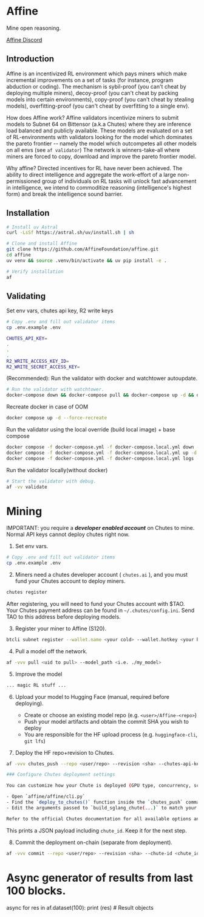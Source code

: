 # Affine

Mine open reasoning.

[Affine Discord](https://discord.com/invite/3T9X4Yn23e)

## Introduction

Affine is an incentivized RL environment which pays miners which make incremental improvements on a set of tasks (for instance, program abduction or coding). The mechanism is sybil-proof (you can't cheat by deploying multiple miners), decoy-proof (you can't cheat by packing models into certain environments), copy-proof (you can't cheat by stealing models), overfitting-proof (you can't cheat by overfitting to a single env).

How does Affine work? Affine validators incentivize miners to submit models to Subnet 64 on Bittensor (a.k.a Chutes) where they are inference load balanced and publicly available. These models are evaluated on a set of RL-environments with validators looking for the model which dominates the pareto frontier -- namely the model which outcompetes all other models on all envs (see `af validator`) The network is winners-take-all where miners are forced to copy, download and improve the pareto frontier model.

Why affine? Directed incentives for RL have never been achieved. The ability to direct intelligence and aggregate the work-effort of a large non-permissioned group of individuals on RL tasks will unlock fast advancement in intelligence, we intend to commoditize reasoning (intelligence's highest form) and break the intelligence sound barrier.

## Installation
```bash
# Install uv Astral
curl -LsSf https://astral.sh/uv/install.sh | sh

# Clone and install Affine
git clone https://github.com/AffineFoundation/affine.git
cd affine
uv venv && source .venv/bin/activate && uv pip install -e .

# Verify installation
af
```

## Validating
Set env vars, chutes api key, R2 write keys

```bash
# Copy .env and fill out validator items
cp .env.example .env
```

```bash
CHUTES_API_KEY=
.
.
.
R2_WRITE_ACCESS_KEY_ID=
R2_WRITE_SECRET_ACCESS_KEY=
```

(Recommended): Run the validator with docker and watchtower autoupdate.
```bash
# Run the validator with watchtower.
docker-compose down && docker-compose pull && docker-compose up -d && docker-compose logs -f
```
Recreate docker in case of OOM
```bash
docker compose up -d --force-recreate
```
Run the validator using the local override (build local image) + base compose
```bash
docker compose -f docker-compose.yml -f docker-compose.local.yml down --remove-orphans
docker compose -f docker-compose.yml -f docker-compose.local.yml up -d --build --remove-orphans
docker compose -f docker-compose.yml -f docker-compose.local.yml logs -f
```

Run the validator locally(without docker)
```bash
# Start the validator with debug.
af -vv validate
```

# Mining

IMPORTANT: you require a ***developer enabled account*** on Chutes to mine. Normal API keys cannot deploy chutes right now.

1. Set env vars.
```bash
# Copy .env and fill out validator items
cp .env.example .env
```

2. Miners need a chutes developer account ( `chutes.ai` ), and you must fund your Chutes account to deploy miners.

```bash
chutes register
```

After registering, you will need to fund your Chutes account with $TAO.
Your Chutes payment address can be found in `~/.chutes/config.ini`.
Send TAO to this address before deploying models.


3. Register your miner to Affine (S120).
```bash
btcli subnet register --wallet.name <your cold> --wallet.hotkey <your hot>
```

4. Pull a model off the network.
```bash
af -vvv pull <uid to pull> --model_path <i.e. ./my_model>
```

5. Improve the model
```bash
... magic RL stuff ...
```

6. Upload your model to Hugging Face (manual, required before deploying).
   - Create or choose an existing model repo (e.g. `<user>/Affine-<repo>`)
   - Push your model artifacts and obtain the commit SHA you wish to deploy
   - You are responsible for the HF upload process (e.g. `huggingface-cli`, `git lfs`)

7. Deploy the HF repo+revision to Chutes.
```bash
af -vvv chutes_push --repo <user/repo> --revision <sha> --chutes-api-key ...

### Configure Chutes deployment settings

You can customize how your Chute is deployed (GPU type, concurrency, scaling, etc.) by editing the Chutes config we generate in code.

- Open `affine/affine/cli.py`
- Find the `deploy_to_chutes()` function inside the `chutes_push` command
- Edit the arguments passed to `build_sglang_chute(...)` to match your needs

Refer to the official Chutes documentation for all available options and best practices: [chutesai/chutes](https://github.com/chutesai/chutes).


```
This prints a JSON payload including `chute_id`. Keep it for the next step.

8. Commit the deployment on-chain (separate from deployment).
```bash
af -vvv commit --repo <user/repo> --revision <sha> --chute-id <chute_id> --coldkey <your cold> --hotkey <your hot>
```


# Async generator of results from last 100 blocks.
async for res in af.dataset(100):
    print (res)          # Result objects
```
